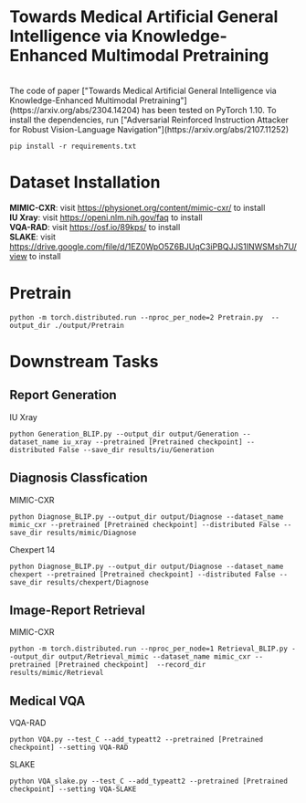 # Towards Medical Artificial General Intelligence via Knowledge-Enhanced Multimodal Pretraining
<br>
The code of paper ["Towards Medical Artificial General Intelligence via Knowledge-Enhanced Multimodal Pretraining"](https://arxiv.org/abs/2304.14204) has been tested on PyTorch 1.10. To install the dependencies, run ["Adversarial Reinforced Instruction Attacker for Robust Vision-Language Navigation"](https://arxiv.org/abs/2107.11252)

```
pip install -r requirements.txt
```

# Dataset Installation
**MIMIC-CXR**: visit https://physionet.org/content/mimic-cxr/ to install <br>
**IU Xray**: visit https://openi.nlm.nih.gov/faq to install <br>
**VQA-RAD**: visit https://osf.io/89kps/ to install <br>
**SLAKE**: visit https://drive.google.com/file/d/1EZ0WpO5Z6BJUqC3iPBQJJS1INWSMsh7U/view to install
# Pretrain
```
python -m torch.distributed.run --nproc_per_node=2 Pretrain.py  --output_dir ./output/Pretrain
```
# Downstream Tasks
## Report Generation
IU Xray
```
python Generation_BLIP.py --output_dir output/Generation --dataset_name iu_xray --pretrained [Pretrained checkpoint] --distributed False --save_dir results/iu/Generation
```
## Diagnosis Classfication
MIMIC-CXR
```
python Diagnose_BLIP.py --output_dir output/Diagnose --dataset_name mimic_cxr --pretrained [Pretrained checkpoint] --distributed False --save_dir results/mimic/Diagnose
```
Chexpert 14
```
python Diagnose_BLIP.py --output_dir output/Diagnose --dataset_name chexpert --pretrained [Pretrained checkpoint] --distributed False --save_dir results/chexpert/Diagnose
```
## Image-Report Retrieval
MIMIC-CXR
```
python -m torch.distributed.run --nproc_per_node=1 Retrieval_BLIP.py --output_dir output/Retrieval_mimic --dataset_name mimic_cxr --pretrained [Pretrained checkpoint]  --record_dir results/mimic/Retrieval
```
## Medical VQA
VQA-RAD
```
python VQA.py --test_C --add_typeatt2 --pretrained [Pretrained checkpoint] --setting VQA-RAD
```
SLAKE
```
python VQA_slake.py --test_C --add_typeatt2 --pretrained [Pretrained checkpoint] --setting VQA-SLAKE
```
